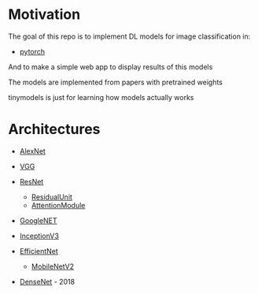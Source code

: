 # Motivation

The goal of this repo is to implement DL models for image classification in:

* [pytorch](https://github.com/pytorch/pytorch)

And to make a simple web app to display results of this models

The models are implemented from papers with pretrained weights

tinymodels is just for learning how models actually works

# Architectures

* [AlexNet](https://arxiv.org/pdf/1404.5997.pdf)

* [VGG](https://arxiv.org/pdf/1505.06798.pdf)

* [ResNet](https://arxiv.org/pdf/1704.06904.pdf)
    
    - [ResidualUnit](https://arxiv.org/pdf/1512.03385.pdf)
    - [AttentionModule](https://arxiv.org/pdf/1603.05027.pdf)

* [GoogleNET](https://arxiv.org/pdf/1409.4842.pdf)

* [InceptionV3](https://arxiv.org/pdf/1512.00567.pdf)

* [EfficientNet](https://arxiv.org/pdf/1905.11946.pdf)

    - [MobileNetV2](https://arxiv.org/pdf/1801.04381.pdf)

* [DenseNet](https://arxiv.org/pdf/1608.06993.pdf) - 2018